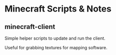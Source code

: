 # Minecraft Scripts & Notes

## minecraft-client

Simple helper scripts to update and run the client.

Useful for grabbing textures for mapping software.
